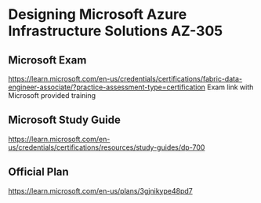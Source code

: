 # Designing Microsoft Azure Infrastructure Solutions  AZ-305

## Microsoft Exam
https://learn.microsoft.com/en-us/credentials/certifications/fabric-data-engineer-associate/?practice-assessment-type=certification
Exam link with Microsoft provided training

## Microsoft Study Guide
https://learn.microsoft.com/en-us/credentials/certifications/resources/study-guides/dp-700

## Official Plan
https://learn.microsoft.com/en-us/plans/3gjnikype48pd7